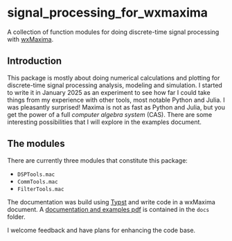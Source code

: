 # signal_processing_for_wxmaxima
A collection of function modules for doing discrete-time signal processing with [wxMaxima](https://wxmaxima-developers.github.io/wxmaxima/).

## Introduction
This package is mostly about doing numerical calculations and plotting for discrete-time signal processing analysis, modeling and simulation. I started to write it in January 2025 as an experiment to see how far I could take things from my experience with other tools, most notable Python and Julia. I was pleasantly surprised! Maxima is not as fast as Python and Julia, but you get the power of a full *computer algebra system* (CAS). There are some interesting possibilities that I will explore in the examples document.

## The modules
There are currently three modules that constitute this package:

* `DSPTools.mac` 
* `CommTools.mac`
* `FilterTools.mac`

The documentation was build using [Typst](https://typst.app/home/) and write code in a wxMaxima document. A [documentation and examples pdf](docs/sp_tools_wxmaxima.pdf) is contained in the `docs` folder.

I welcome feedback and have plans for enhancing the code base.